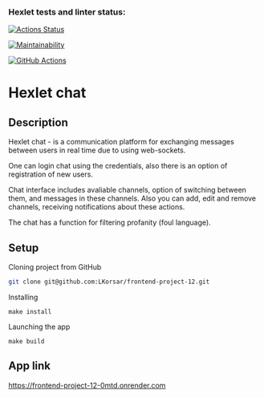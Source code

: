 ### Hexlet tests and linter status:
[![Actions Status](https://github.com/LKorsar/frontend-project-12/actions/workflows/hexlet-check.yml/badge.svg)](https://github.com/LKorsar/frontend-project-12/actions)

[![Maintainability](https://qlty.sh/gh/LKorsar/projects/frontend-project-12/maintainability.svg)](https://qlty.sh/gh/LKorsar/projects/frontend-project-12)

[![GitHub Actions](https://github.com/LKorsar/frontend-project-12/actions/workflows/github-actions.yml/badge.svg)](https://github.com/LKorsar/frontend-project-12/actions/workflows/github-actions.yml)

# Hexlet chat

## Description

Hexlet chat - is a communication platform for exchanging messages between users in real time due to using web-sockets.

One can login chat using the credentials, also there is an option of registration of new users. 

Chat interface includes avaliable channels, option of switching between them, and messages in these channels. Also you can add, edit and remove channels, receiving notifications about these actions.

The сhat has a function for filtering profanity (foul language).

## Setup

Cloning project from GitHub

```bash
git clone git@github.com:LKorsar/frontend-project-12.git
```
Installing
```
make install
```
Launching the app
```
make build
```

## App link

https://frontend-project-12-0mtd.onrender.com
